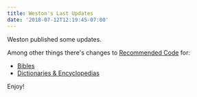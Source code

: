```yaml
---
title: Weston's Last Updates
date: '2018-07-12T12:19:45-07:00'
---
```

Weston published some updates.

Among other things there's changes to [Recommended Code](https://style.bhdirect-ebooks.org/code/) for:

* [Bibles](https://style.bhdirect-ebooks.org/code/bibles.html)
* [Dictionaries & Encyclopedias](https://style.bhdirect-ebooks.org/code/dictionaries.html)

Enjoy!

